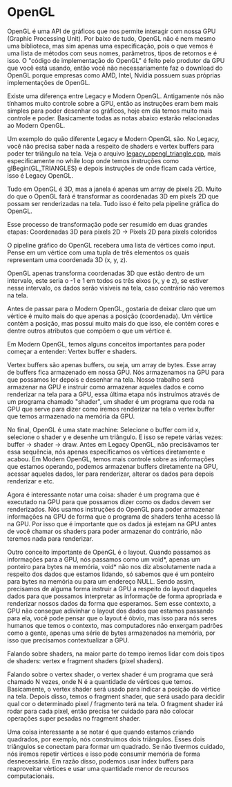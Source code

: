 # OpenGL

OpenGL é uma API de gráficos que nos permite interagir com nossa GPU (Graphic
Processing Unit). Por baixo de tudo, OpenGL não é nem mesmo uma biblioteca, mas
sim apenas uma especificação, pois o que vemos é uma lista de métodos com seus
nomes, parâmetros, tipos de retornos e é isso. O "código de implementação do
OpenGL" é feito pelo produtor da GPU que você está usando, então você não
necessariamente faz o download do OpenGL porque empresas como AMD, Intel,
Nvidia possuem suas próprias implementações de OpenGL.

Existe uma diferença entre Legacy e Modern OpenGL. Antigamente nós não tínhamos
muito controle sobre a GPU, então as instruções eram bem mais simples para
poder desenhar os gráficos, hoje em dia temos muito mais controle e poder.
Basicamente todas as notas abaixo estarão relacionadas ao Modern OpenGL.

Um exemplo do quão diferente Legacy e Modern OpenGL são. No Legacy, você não
precisa saber nada a respeito de shaders e vertex buffers para poder ter
triângulo na tela. Veja o arquivo
[legacy_opengl_triangle.cpp](./legacy_opengl_triangle.cpp), mais
especificamente no while loop onde temos instruções como glBegin(GL_TRIANGLES)
e depois instruções de onde ficam cada vértice, isso é Legacy OpenGL.

Tudo em OpenGL é 3D, mas a janela é apenas um array de pixels 2D. Muito do que
o OpenGL fará é transformar as coordenadas 3D em pixels 2D que possam ser
renderizadas na tela. Tudo isso é feito pela pipeline gráfica do OpenGL.

Esse processo de transformação pode ser resumido em duas grandes etapas:
Coordenadas 3D para pixels 2D -> Pixels 2D para pixels coloridos

O pipeline gráfico do OpenGL recebera uma lista de vértices como input. Pense
em um vértice com uma tupla de três elementos os quais representam uma
coordenada 3D (x, y, z).

OpenGL apenas transforma coordenadas 3D que estão dentro de um intervalo, este
seria o -1 e 1 em todos os três eixos (x, y e z), se estiver nesse intervalo,
os dados serão visíveis na tela, caso contrário não veremos na tela.

Antes de passar para o Modern OpenGL, gostaria de deixar claro que um vértice
é muito mais do que apenas a posição (coordenada). Um vértice contém a posição,
mas possui muito mais do que isso, ele contém cores e dentre outros atributos
que compõem o que um vértice é.

Em Modern OpenGL, temos alguns conceitos importantes para
poder começar a entender: Vertex buffer e shaders.

Vertex buffers são apenas buffers, ou seja, um array de bytes. Esse array de
buffers fica armazenado em nossa GPU. Nós armazenamos na GPU para que possamos
ler depois e desenhar na tela. Nosso trabalho será armazenar na GPU e instruir
como armazenar aqueles dados e como renderizar na tela para a GPU, essa última
etapa nós instruímos através de um programa chamado "shader", um shader é um
programa que roda na GPU que serve para dizer como iremos renderizar na tela o
vertex buffer que temos armazenado na memória da GPU.

No final, OpenGL é uma state machine: Selecione o buffer com id x, selecione o
shader y e desenhe um triângulo. E isso se repete várias vezes: buffer ->
shader -> draw. Antes em Legacy OpenGL, não precisávamos ter essa sequência,
nós apenas especificamos os vértices diretamente e acabou. Em Modern OpenGL,
temos mais controle sobre as informações que estamos operando, podemos
armazenar buffers diretamente na GPU, acessar aqueles dados, ler para
renderizar, alterar os dados para depois renderizar e etc.

Agora é interessante notar uma coisa: shader é um programa que é executado na
GPU para que possamos dizer como os dados devem ser renderizados. Nós usamos
instruções do OpenGL para poder armazenar informações na GPU de forma que o
programa de shaders tenha acesso lá na GPU. Por isso que é importante que os
dados já estejam na GPU antes de você chamar os shaders para poder armazenar do
contrário, não teremos nada para renderizar.

Outro conceito importante de OpenGL é o layout. Quando passamos as informações
para a GPU, nós passamos como um void*, apenas um ponteiro para bytes na
memória, void* não nos diz absolutamente nada a respeito dos dados que estamos
lidando, só sabemos que é um ponteiro para bytes na memória ou para um endereço
NULL. Sendo assim, precisamos de alguma forma instruir a GPU a respeito do
layout daqueles dados para que possamos interpretar as informaçõe de forma
apropriada e renderizar nossos dados da forma que esperamos. Sem esse contexto,
a GPU não consegue adivinhar o layout dos dados que estamos passando para ela,
você pode pensar que o layout é óbvio, mas isso para nós seres humanos que temos
o contexto, mas computadores não enxergam padrões como a gente, apenas uma série
de bytes armazenados na memória, por isso que precisamos contextualizar a GPU.

Falando sobre shaders, na maior parte do tempo iremos lidar com dois tipos
de shaders: vertex e fragment shaders (pixel shaders).

Falando sobre o vertex shader, o vertex shader é um programa que será chamado N
vezes, onde N é a quantidade de vértices que temos. Basicamente, o vertex
shader será usado para indicar a posição do vértice na tela. Depois disso,
temos o fragment shader, que será usado para decidir qual cor o determinado
pixel / fragmento terá na tela. O fragment shader irá rodar para cada pixel,
então precisa ter cuidado para não colocar operações super pesadas no fragment
shader.

Uma coisa interessante a se notar é que quando estamos criando quadrados, por
exemplo, nós construímos dois triângulos. Esses dois triângulos se conectam
para formar um quadrado. Se não tivermos cuidado, nós iremos repetir vértices e
isso pode consumir memória de forma desnecessária. Em razão disso, podemos usar
index buffers para reaproveitar vértices e usar uma quantidade menor de recursos
computacionais.
